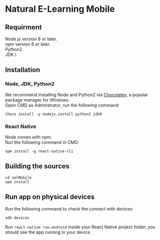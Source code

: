 # Natural E-Learning Mobile
## Requirment
Node.js version 8 or later.\
npm version 6 or later.\
Python2.\
JDK.\

## Installation
### Node, JDK, Python2
We recommend installing Node and Python2 via [Chocolatey](https://chocolatey.org/install), a popular package manager for Windows.\
Open CMD as Adminstrator, run the following command:

```
choco install -y nodejs.install python2 jdk8
```

### React Native
Node comes with npm.\
Run the following command in CMD:

```
npm install -g react-native-cli
```

## Building the sources

```
cd nelMobile
npm install
```

## Run app on physical devices

Run the following command to check the connect with devices:

```
adb devices
```

Run `react-native run-android` inside your React Native project folder, you should see the app running in your device.
